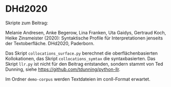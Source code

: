 # DHd2020

Skripte zum Beitrag:

Melanie Andresen, Anke Begerow, Lina Franken, Uta Gaidys, Gertraud Koch, Heike Zinsmeister (2020): 
Syntaktische Profile für Interpretationen jenseits der Textoberfläche.
DHd2020, Paderborn.

Das Skript ``collocations_surface.py`` berechnet die oberflächenbasierten Kollokationen, 
das Skript ``collocations_symtax`` die syntaxbasierten.
Das Skript ``llr.py`` ist nicht für den Beitrag entstanden, sondern stammt von Ted Dunning, siehe https://github.com/tdunning/python-llr.

Im Ordner ``demo-corpus`` werden Textdateien im conll-Format erwartet.
